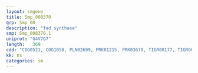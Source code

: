 ```yaml
---
layout: smgene
title: Smp_008370
grp: Smp_00
description: "fad synthase"
smp: Smp_008370.1
uniprot: "G4V7G7"
length:   369
cdd: "COG0521, COG1058, PLN02699, PRK01215, PRK03670, TIGR00177, TIGR00200, cd00885, cl00451, pfam00994, smart00852"
kk: ns
categories: sm
---
```

